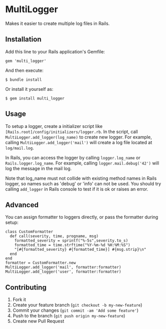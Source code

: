 # MultiLogger

Makes it easier to create multiple log files in Rails.

## Installation

Add this line to your Rails application's Gemfile:

    gem 'multi_logger'

And then execute:

    $ bundle install

Or install it yourself as:

    $ gem install multi_logger

## Usage

To setup a logger, create a initializer script like `[Rails.root]/config/initializers/logger.rb`. In the script, call `MultiLogger.add_logger(log_name)` to create new logger. For example, calling `MultiLogger.add_logger('mail')` will create a log file located at `log/mail.log`.

In Rails, you can access the logger by calling `logger.log_name` or `Rails.logger.log_name`. For example, calling `logger.mail.debug('42')` will log the message in the mail log.

Note that log_name must not collide with existing method names in Rails logger, so names such as 'debug' or 'info' can not be used. You should try calling `add_logger` in Rails console to test if it is ok or raises an error.

## Advanced

You can assign formatter to loggers directly, or pass the formatter during setup:

    class CustomFormatter
      def call(severity, time, progname, msg)
        formatted_severity = sprintf("%-5s",severity.to_s)
        formatted_time = time.strftime("%Y-%m-%d %H:%M:%S")
        "[#{formatted_severity} #{formatted_time}] #{msg.strip}\n"
      end
    end
    formatter = CustomFormatter.new
    MultiLogger.add_logger('mail', formatter:formatter)
    MultiLogger.add_logger('user', formatter:formatter)

## Contributing

1. Fork it
2. Create your feature branch (`git checkout -b my-new-feature`)
3. Commit your changes (`git commit -am 'Add some feature'`)
4. Push to the branch (`git push origin my-new-feature`)
5. Create new Pull Request
